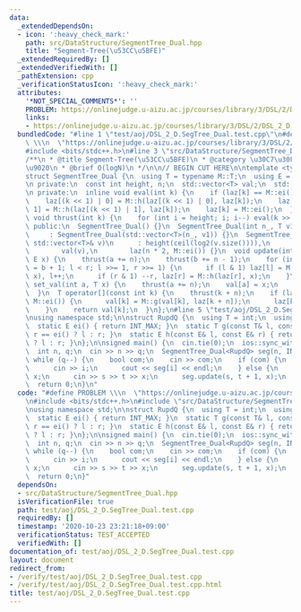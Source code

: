 ```yaml
---
data:
  _extendedDependsOn:
  - icon: ':heavy_check_mark:'
    path: src/DataStructure/SegmentTree_Dual.hpp
    title: "Segment-Tree(\u53CC\u5BFE)"
  _extendedRequiredBy: []
  _extendedVerifiedWith: []
  _pathExtension: cpp
  _verificationStatusIcon: ':heavy_check_mark:'
  attributes:
    '*NOT_SPECIAL_COMMENTS*': ''
    PROBLEM: https://onlinejudge.u-aizu.ac.jp/courses/library/3/DSL/2/DSL_2_D
    links:
    - https://onlinejudge.u-aizu.ac.jp/courses/library/3/DSL/2/DSL_2_D
  bundledCode: "#line 1 \"test/aoj/DSL_2_D.SegTree_Dual.test.cpp\"\n#define PROBLEM\
    \ \\\n  \"https://onlinejudge.u-aizu.ac.jp/courses/library/3/DSL/2/DSL_2_D\"\n\
    #include <bits/stdc++.h>\n#line 3 \"src/DataStructure/SegmentTree_Dual.hpp\"\n\
    /**\n * @title Segment-Tree(\u53CC\u5BFE)\n * @category \u30C7\u30FC\u30BF\u69CB\
    \u9020\n * @brief O(logN)\n */\n\n// BEGIN CUT HERE\n\ntemplate <typename M>\n\
    struct SegmentTree_Dual {\n  using T = typename M::T;\n  using E = typename M::E;\n\
    \n private:\n  const int height, n;\n  std::vector<T> val;\n  std::vector<E> laz;\n\
    \n private:\n  inline void eval(int k) {\n    if (laz[k] == M::ei()) return;\n\
    \    laz[(k << 1) | 0] = M::h(laz[(k << 1) | 0], laz[k]);\n    laz[(k << 1) |\
    \ 1] = M::h(laz[(k << 1) | 1], laz[k]);\n    laz[k] = M::ei();\n  }\n  inline\
    \ void thrust(int k) {\n    for (int i = height; i; i--) eval(k >> i);\n  }\n\n\
    \ public:\n  SegmentTree_Dual() {}\n  SegmentTree_Dual(int n_, T v1 = T())\n \
    \     : SegmentTree_Dual(std::vector<T>(n_, v1)) {}\n  SegmentTree_Dual(const\
    \ std::vector<T>& v)\n      : height(ceil(log2(v.size()))),\n        n(1 << height),\n\
    \        val(v),\n        laz(n * 2, M::ei()) {}\n  void update(int a, int b,\
    \ E x) {\n    thrust(a += n);\n    thrust(b += n - 1);\n    for (int l = a, r\
    \ = b + 1; l < r; l >>= 1, r >>= 1) {\n      if (l & 1) laz[l] = M::h(laz[l],\
    \ x), l++;\n      if (r & 1) --r, laz[r] = M::h(laz[r], x);\n    }\n  }\n  void\
    \ set_val(int a, T x) {\n    thrust(a += n);\n    val[a] = x;\n    laz[a] = M::ei();\n\
    \  }\n  T operator[](const int k) {\n    thrust(k + n);\n    if (laz[k + n] !=\
    \ M::ei()) {\n      val[k] = M::g(val[k], laz[k + n]);\n      laz[k + n] = M::ei();\n\
    \    }\n    return val[k];\n  }\n};\n#line 5 \"test/aoj/DSL_2_D.SegTree_Dual.test.cpp\"\
    \nusing namespace std;\n\nstruct RupdQ {\n  using T = int;\n  using E = int;\n\
    \  static E ei() { return INT_MAX; }\n  static T g(const T& l, const E& r) { return\
    \ r == ei() ? l : r; }\n  static E h(const E& l, const E& r) { return r == ei()\
    \ ? l : r; }\n};\n\nsigned main() {\n  cin.tie(0);\n  ios::sync_with_stdio(0);\n\
    \  int n, q;\n  cin >> n >> q;\n  SegmentTree_Dual<RupdQ> seg(n, INT_MAX);\n \
    \ while (q--) {\n    bool com;\n    cin >> com;\n    if (com) {\n      int i;\n\
    \      cin >> i;\n      cout << seg[i] << endl;\n    } else {\n      int s, t,\
    \ x;\n      cin >> s >> t >> x;\n      seg.update(s, t + 1, x);\n    }\n  }\n\
    \  return 0;\n}\n"
  code: "#define PROBLEM \\\n  \"https://onlinejudge.u-aizu.ac.jp/courses/library/3/DSL/2/DSL_2_D\"\
    \n#include <bits/stdc++.h>\n#include \"src/DataStructure/SegmentTree_Dual.hpp\"\
    \nusing namespace std;\n\nstruct RupdQ {\n  using T = int;\n  using E = int;\n\
    \  static E ei() { return INT_MAX; }\n  static T g(const T& l, const E& r) { return\
    \ r == ei() ? l : r; }\n  static E h(const E& l, const E& r) { return r == ei()\
    \ ? l : r; }\n};\n\nsigned main() {\n  cin.tie(0);\n  ios::sync_with_stdio(0);\n\
    \  int n, q;\n  cin >> n >> q;\n  SegmentTree_Dual<RupdQ> seg(n, INT_MAX);\n \
    \ while (q--) {\n    bool com;\n    cin >> com;\n    if (com) {\n      int i;\n\
    \      cin >> i;\n      cout << seg[i] << endl;\n    } else {\n      int s, t,\
    \ x;\n      cin >> s >> t >> x;\n      seg.update(s, t + 1, x);\n    }\n  }\n\
    \  return 0;\n}"
  dependsOn:
  - src/DataStructure/SegmentTree_Dual.hpp
  isVerificationFile: true
  path: test/aoj/DSL_2_D.SegTree_Dual.test.cpp
  requiredBy: []
  timestamp: '2020-10-23 23:21:18+09:00'
  verificationStatus: TEST_ACCEPTED
  verifiedWith: []
documentation_of: test/aoj/DSL_2_D.SegTree_Dual.test.cpp
layout: document
redirect_from:
- /verify/test/aoj/DSL_2_D.SegTree_Dual.test.cpp
- /verify/test/aoj/DSL_2_D.SegTree_Dual.test.cpp.html
title: test/aoj/DSL_2_D.SegTree_Dual.test.cpp
---
```

